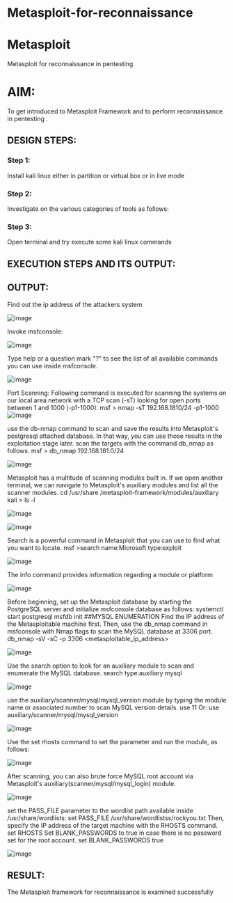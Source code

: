# Metasploit-for-reconnaissance
# Metasploit
Metasploit for reconnaissance in pentesting

# AIM:

To get introduced to Metasploit Framework and to  perform reconnaissance  in pentesting .

## DESIGN STEPS:

### Step 1:

Install kali linux either in partition or virtual box or in live mode

### Step 2:

Investigate on the various categories of tools as follows:

### Step 3:

Open terminal and try execute some kali linux commands

## EXECUTION STEPS AND ITS OUTPUT:


## OUTPUT:
Find out the ip address of the attackers system

![image](https://github.com/Srujana0303/Metasploit-for-reconnaissance/assets/132996836/6602cdf4-f91a-4c8b-a5db-bbdae303d587)

Invoke msfconsole: 

![image](https://github.com/Srujana0303/Metasploit-for-reconnaissance/assets/132996836/2ac26127-557b-4d38-9b04-b6f7e2fbd086)

Type help or a question mark "?" to see the list of all available commands you can use inside msfconsole.

![image](https://github.com/Srujana0303/Metasploit-for-reconnaissance/assets/132996836/280e8d31-d8f4-4e1e-9987-ee27a6f31afb)

Port Scanning: Following command is executed for scanning the systems on our local area network with a TCP scan (-sT) looking for open ports between 1 and 1000 (-p1-1000). msf > nmap -sT 192.168.1810/24 -p1-1000
![image](https://github.com/Srujana0303/Metasploit-for-reconnaissance/assets/132996836/8c07ddd3-a355-4fff-8dc2-a54ceac6b918)

use the db-nmap command to scan and save the results into Metasploit's postgresql attached database. In that way, you can use those results in the exploitation stage later. scan the targets with the command db_nmap as follows. msf > db_nmap 192.168.181.0/24

![image](https://github.com/Srujana0303/Metasploit-for-reconnaissance/assets/132996836/23c4f165-36e2-471d-8b63-b0173f237987)

Metasploit has a multitude of scanning modules built in. If we open another terminal, we can navigate to Metasploit's auxiliary modules and list all the scanner modules. cd /usr/share /metasploit-framework/modules/auxiliary kali > ls -l

![image](https://github.com/Srujana0303/Metasploit-for-reconnaissance/assets/132996836/bd627642-570c-4fb4-bf9f-9d320ee8bc46)

![image](https://github.com/Srujana0303/Metasploit-for-reconnaissance/assets/132996836/c809e6ea-70f6-41a7-9c8a-41c378aae43b)

Search is a powerful command in Metasploit that you can use to find what you want to locate. msf >search name:Microsoft type:exploit

![image](https://github.com/Srujana0303/Metasploit-for-reconnaissance/assets/132996836/5adfc6fb-b2df-4bad-a14e-931cd515bf58)

The info command provides information regarding a module or platform

![image](https://github.com/Srujana0303/Metasploit-for-reconnaissance/assets/132996836/849165af-4c15-4de4-a0c2-9c1ed839f560)

Before beginning, set up the Metasploit database by starting the PostgreSQL server and initialize msfconsole database as follows: systemctl start postgresql msfdb init ##MYSQL ENUMERATION Find the IP address of the Metasploitable machine first. Then, use the db_nmap command in msfconsole with Nmap flags to scan the MySQL database at 3306 port. db_nmap -sV -sC -p 3306 <metasploitable_ip_address>

![image](https://github.com/Srujana0303/Metasploit-for-reconnaissance/assets/132996836/ac76a8bb-8778-4b99-9bda-f15a1488c8f1)

Use the search option to look for an auxiliary module to scan and enumerate the MySQL database. search type:auxiliary mysql

![image](https://github.com/Srujana0303/Metasploit-for-reconnaissance/assets/132996836/7165694d-e772-479a-b069-dbb73b9d4d9d)

use the auxiliary/scanner/mysql/mysql_version module by typing the module name or associated number to scan MySQL version details. use 11 Or: use auxiliary/scanner/mysql/mysql_version

![image](https://github.com/Srujana0303/Metasploit-for-reconnaissance/assets/132996836/86100bd0-903f-4b40-83bc-79d1b736742b)

Use the set rhosts command to set the parameter and run the module, as follows:

![image](https://github.com/Srujana0303/Metasploit-for-reconnaissance/assets/132996836/c28a4535-0f00-499a-988e-404353b22464)

After scanning, you can also brute force MySQL root account via Metasploit's auxiliary(scanner/mysql/mysql_login) module.

![image](https://github.com/Srujana0303/Metasploit-for-reconnaissance/assets/132996836/db9edde5-b076-42e6-8c12-0598b367f0cc)

set the PASS_FILE parameter to the wordlist path available inside /usr/share/wordlists: set PASS_FILE /usr/share/wordlistss/rockyou.txt Then, specify the IP address of the target machine with the RHOSTS command. set RHOSTS Set BLANK_PASSWORDS to true in case there is no password set for the root account. set BLANK_PASSWORDS true

![image](https://github.com/Srujana0303/Metasploit-for-reconnaissance/assets/132996836/2704d911-fd53-40f7-8542-54b822f10860)

## RESULT:
The Metasploit framework for reconnaissance is  examined successfully
